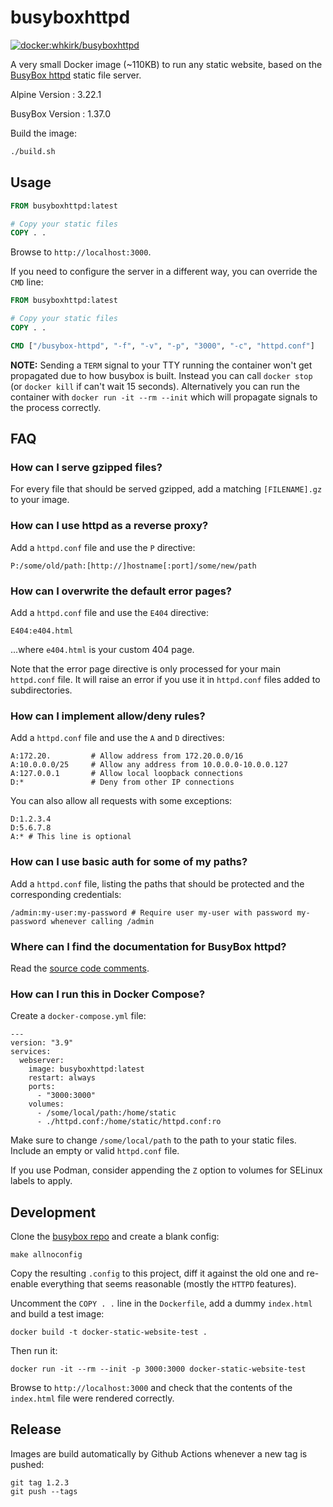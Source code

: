 # busyboxhttpd

[![docker:whkirk/busyboxhttpd](https://img.shields.io/docker/v/whkirk/busyboxhttpd?logo=docker&label=whkirk%2Fbusyboxhttpd)](https://hub.docker.com/r/whkirk/busyboxhttpd/tags)


A very small Docker image (~110KB) to run any static website, based on the [BusyBox httpd](https://www.busybox.net/) static file server.

Alpine Version : 3.22.1

BusyBox Version : 1.37.0

Build the image:

```sh
./build.sh
```
## Usage

```dockerfile
FROM busyboxhttpd:latest

# Copy your static files
COPY . .
```

Browse to `http://localhost:3000`.

If you need to configure the server in a different way, you can override the `CMD` line:

```dockerfile
FROM busyboxhttpd:latest

# Copy your static files
COPY . .

CMD ["/busybox-httpd", "-f", "-v", "-p", "3000", "-c", "httpd.conf"]
```

**NOTE:** Sending a `TERM` signal to your TTY running the container won't get propagated due to how busybox is built. Instead you can call `docker stop` (or `docker kill` if can't wait 15 seconds). Alternatively you can run the container with `docker run -it --rm --init` which will propagate signals to the process correctly.

## FAQ

### How can I serve gzipped files?

For every file that should be served gzipped, add a matching `[FILENAME].gz` to your image.

### How can I use httpd as a reverse proxy?

Add a `httpd.conf` file and use the `P` directive:

```
P:/some/old/path:[http://]hostname[:port]/some/new/path
```

### How can I overwrite the default error pages?

Add a `httpd.conf` file and use the `E404` directive:

```
E404:e404.html
```

...where `e404.html` is your custom 404 page.

Note that the error page directive is only processed for your main `httpd.conf` file. It will raise an error if you use it in `httpd.conf` files added to subdirectories.

### How can I implement allow/deny rules?

Add a `httpd.conf` file and use the `A` and `D` directives:

```
A:172.20.         # Allow address from 172.20.0.0/16
A:10.0.0.0/25     # Allow any address from 10.0.0.0-10.0.0.127
A:127.0.0.1       # Allow local loopback connections
D:*               # Deny from other IP connections
```

You can also allow all requests with some exceptions:

```
D:1.2.3.4
D:5.6.7.8
A:* # This line is optional
```

### How can I use basic auth for some of my paths?

Add a `httpd.conf` file, listing the paths that should be protected and the corresponding credentials:

```
/admin:my-user:my-password # Require user my-user with password my-password whenever calling /admin
```

### Where can I find the documentation for BusyBox httpd?

Read the [source code comments](https://git.busybox.net/busybox/tree/networking/httpd.c).

### How can I run this in Docker Compose?

Create a `docker-compose.yml` file:

```
---
version: "3.9"
services:
  webserver:
    image: busyboxhttpd:latest
    restart: always
    ports:
      - "3000:3000"
    volumes:
      - /some/local/path:/home/static
      - ./httpd.conf:/home/static/httpd.conf:ro
```

Make sure to change `/some/local/path` to the path to your static files. Include an empty or valid `httpd.conf` file.

If you use Podman, consider appending the `Z` option to volumes for SELinux labels to apply.

## Development

Clone the [busybox repo](https://git.busybox.net/busybox/tree) and create a blank config:

```
make allnoconfig
```

Copy the resulting `.config` to this project, diff it against the old one and re-enable everything that seems reasonable (mostly the `HTTPD` features).

Uncomment the `COPY . .` line in the `Dockerfile`, add a dummy `index.html` and build a test image:

```
docker build -t docker-static-website-test .
```

Then run it:

```
docker run -it --rm --init -p 3000:3000 docker-static-website-test
```

Browse to `http://localhost:3000` and check that the contents of the `index.html` file were rendered correctly.

## Release

Images are build automatically by Github Actions whenever a new tag is pushed:

```
git tag 1.2.3
git push --tags
```
